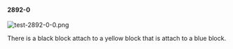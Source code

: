 #### 2892-0
![test-2892-0-0.png](https://github.com/lil-lab/nlvr/raw/master/nlvr/test/images/5/test-2892-0-0.png "test-2892-0-0.png")

There is a black block attach to a yellow block that is attach to a blue block.